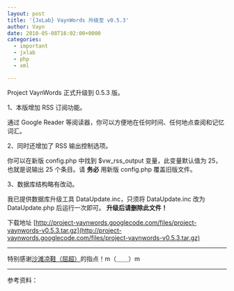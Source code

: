 ```yaml
---
layout: post
title: '{JxLab} VaynWords 升级至 v0.5.3'
author: Vayn
date: 2010-05-08T16:02:00+0000
categories:
  - important
  - jxlab
  - php
  - xml

---
```


Project VaynWords 正式升级到 0.5.3 版。

1、本版增加 RSS 订阅功能。

通过 Google Reader 等阅读器，你可以方便地在任何时间、任何地点查阅和记忆词汇。

2、同时还增加了 RSS 输出控制选项。

你可以在新版 config.php 中找到 $vw_rss_output 变量，此变量默认值为 25，也就是说输出 25 个条目。请 __务必__ 用新版 config.php 覆盖旧版文件。

3、数据库结构略有改动。

我已提供数据库升级工具 DataUpdate.inc，只须将 DataUpdate.inc 改为 DataUpdate.php 后运行一次即可。 __升级后请删除此文件！__

下载地址 [http://project-vaynwords.googlecode.com/files/project-vaynwords-v0.5.3.tar.gz](http://project-vaynwords.googlecode.com/files/project-vaynwords-v0.5.3.tar.gz)

---

特别感谢[沙滩凉鞋（屈超）](http://www.quchao.com/)的指点！m（＿＿）m

---

参考资料：

